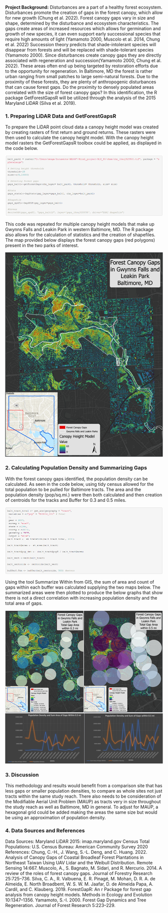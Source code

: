 **Project Background:**  Disturbances are a part of a healthy forest ecosystem. Disturbances promote the creation of gaps in the forest canopy, which allow for new growth (Chung et al. 2022). Forest canopy gaps vary in size and shape, determined by the disturbance and ecosystem characteristics. The gaps create areas of increased resources which allows for germination and growth of new species, it can even support early successional species that require high amounts of light (Yamamoto 2000, Muscolo et al. 2014, Chung et al. 2022) Succession theory predicts that shade-intolerant species will disappear from forests and will be replaced with shade-tolerant species (Yamamoto 2000). Since disturbances create canopy gaps they are directly associated with regeneration and succession(Yamamoto 2000, Chung et al. 2022). These areas often end up being targeted by restoration efforts due to the opportunity for regeneration.
  In Baltimore, MD the forest is rather urban ranging from small patches to large semi-natural forests. Due to the proximity of these forests, they are plenty of anthropogenic disturbances that can cause forest gaps.  Do the proximity to densely populated areas correlated with the size of forest canopy gaps? In this identification, the R package GetForestGapsR will be utilized through the analysis of the 2015 Maryland LiDAR (Silva et al. 2019).

### 1. Preparing LiDAR Data and GetForestGapsR

To prepare the LiDAR point cloud data a canopy height model was created by creating rasters of first return and ground returns. These rasters were then used to calculate the canopy height model. With the canopy height model rasters the GetForestGapsR toolbox could be applied, as displayed in the code below.


<img src="final_project/get_forest_gap.png?raw=true"/>


This code was repeated for multiple canopy height models that make up Gwynns Falls and Leakin Park in western Baltimore, MD. The R package also allows for the calculation of statistics and the creation of shapefiles. The map provided below displays the forest canopy gaps (red polygons) present in the two parks of interest. 


<img src="final_project/gaps_Layout.png?raw=true"/>

### 2. Calculating Population Density and Summarizing Gaps 

With the forest canopy gaps identified, the population density can be calculated. As seen in the code below, using tidy census allowed for the total population to be pulled for Baltimore tracts. The area and the population density (pop/sq.mi.) were then both calculated and then creation of centroids for the tracks and Buffer for 0.3 and 0.5 miles. 


<img src="final_project/pop_data.png?raw=true"/>

Using the tool Summarize Within from GIS, the sum of area and count of gaps within each buffer was calculated supplying the two maps below. The summarized areas were then plotted to produce the below graphs that show there is not a direct correlation with increasing population density and the total area of gaps. 


<img src="final_project/twomaps.png?raw=true"/>

<img src="final_project/two_graphs.png?raw=true"/>

### 3. Discussion 

This methodology and results would benefit from a comparison site that has less gaps or smaller population densities, to compare as whole sites not just tracts within the same study reach. There also needs to be consideration of the Modifiable Aerial Unit Problem (MAUP) as tracts very in size throughout the study reach as well as Baltimore, MD in general. To adjust for MAUP, a hexagonal grid could be added making the areas the same size but would be using an approximation of population density.  

### 4. Data Sources and References 

Data Sources:
Maryland LiDAR 2015: imap.maryland.gov
Census Total Populations: U.S. Census Bureau: American Community Survey 2020
References:
Chung, C.-H., J. Wang, S.-L. Deng, and C. Huang. 2022. Analysis of Canopy Gaps of Coastal Broadleaf Forest Plantations in Northeast Taiwan Using UAV Lidar and the Weibull Distribution. Remote Sensing 14:667.
Muscolo, A., S. Bagnato, M. Sidari, and R. Mercurio. 2014. A review of the roles of forest canopy gaps. Journal of Forestry Research 25:725–736.
Silva, C. A., R. Valbuena, E. R. Pinagé, M. Mohan, D. R. A. de Almeida, E. North Broadbent, W. S. W. M. Jaafar, D. de Almeida Papa, A. Cardil, and C. Klauberg. 2019. ForestGapR: An r Package for forest gap analysis from canopy height models. Methods in Ecology and Evolution 10:1347–1356.
Yamamoto, S.-I. 2000. Forest Gap Dynamics and Tree Regeneration. Journal of Forest Research 5:223–229.



